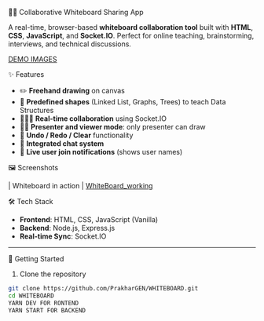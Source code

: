 🧑‍🏫 Collaborative Whiteboard Sharing App

A real-time, browser-based **whiteboard collaboration tool** built with **HTML**, **CSS**, **JavaScript**, and **Socket.IO**. Perfect for online teaching, brainstorming, interviews, and technical discussions.

[DEMO IMAGES](https://github.com/user-attachments/assets/70502516-1593-43fc-90e6-5ff1f119d36a)


✨ Features

- ✏️ **Freehand drawing** on canvas
- 🔲 **Predefined shapes** (Linked List, Graphs, Trees) to teach Data Structures
- 🧑‍🤝‍🧑 **Real-time collaboration** using Socket.IO
- 👨‍🏫 **Presenter and viewer mode**: only presenter can draw
- 🔄 **Undo / Redo / Clear** functionality
- 💬 **Integrated chat system**
- 🔔 **Live user join notifications** (shows user names)

 🖼️ Screenshots

| Whiteboard in action | 
[WhiteBoard_working](https://github.com/user-attachments/assets/065565fd-b19f-4b48-baec-1442f0f4408f)


 🛠️ Tech Stack

- **Frontend**: HTML, CSS, JavaScript (Vanilla)
- **Backend**: Node.js, Express.js
- **Real-time Sync**: Socket.IO

---

🚀 Getting Started

 1. Clone the repository

```bash
git clone https://github.com/PrakharGEN/WHITEBOARD.git
cd WHITEBOARD
YARN DEV FOR RONTEND
YARN START FOR BACKEND
